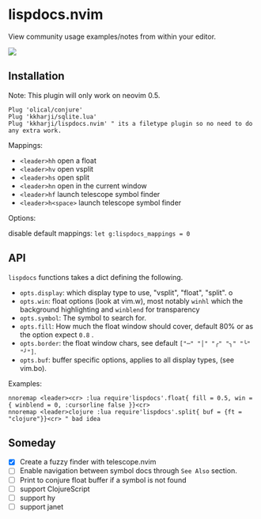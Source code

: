 # lispdocs.nvim

View community usage examples/notes from within your editor.

![](./docs/preview.gif)


## Installation

Note: This plugin will only work on neovim 0.5.

```vim
Plug 'olical/conjure'
Plug 'kkharji/sqlite.lua'
Plug 'kkharji/lispdocs.nvim' " its a filetype plugin so no need to do any extra work.
```

Mappings:

- `<leader>hh` open a float
- `<leader>hv` open vsplit
- `<leader>hs` open split
- `<leader>hn` open in the current window
- `<leader>hf` launch telescope symbol finder
- `<leader>h<space>` launch telescope symbol finder

Options:

disable default mappings: `let g:lispdocs_mappings = 0`

## API

`lispdocs` functions takes a dict defining the following.

- `opts.display`: which display type to use, "vsplit", "float", "split". o
- `opts.win`: float options (look at vim.w), most notably `winhl` which the background highlighting and `winblend` for transparency
- `opts.symbol`: The symbol to search for.
- `opts.fill`: How much the float window should cover, default 80% or as the option expect `0.8` .
- `opts.border`: the float window chars, see default `["─" "│" "╭" "╮" "╰" "╯"]`.
- `opts.buf`: buffer specific options, applies to all display types, (see vim.bo).

Examples:

```vim
nnoremap <leader><cr> :lua require'lispdocs'.float{ fill = 0.5, win = { winblend = 0, :cursorline false }}<cr>
nnoremap <leader>clojure :lua require'lispdocs'.split{ buf = {ft = "clojure"}}<cr> " bad idea
```

## Someday

- [X] Create a fuzzy finder with telescope.nvim
- [ ] Enable navigation between symbol docs through `See Also` section.
- [ ] Print to conjure float buffer if a symbol is not found
- [ ] support ClojureScript
- [ ] support hy
- [ ] support janet
